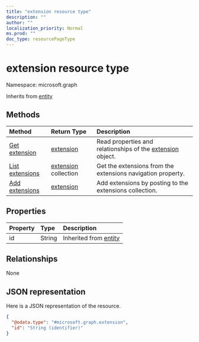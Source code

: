 ```yaml
---
title: "extension resource type"
description: ""
author: ""
localization_priority: Normal
ms.prod: ""
doc_type: resourcePageType
---
```


# extension resource type


Namespace: microsoft.graph




Inherits from [entity](../resources/entity.md)

## Methods
|Method|Return Type|Description|
|:---|:---|:---|
|[Get extension](../api/extension-get.md)|[extension](../resources/extension.md)|Read properties and relationships of the [extension](../resources/extension.md) object.|
|[List extensions](../api/event-list-extensions.md)|[extension](../resources/extension.md) collection|Get the extensions from the extensions navigation property.|
|[Add extensions](../api/event-post-extensions.md)|[extension](../resources/extension.md)|Add extensions by posting to the extensions collection.|

## Properties
|Property|Type|Description|
|:---|:---|:---|
|id|String| Inherited from [entity](../resources/entity.md)|

## Relationships
None

## JSON representation
Here is a JSON representation of the resource.
<!-- {
  "blockType": "resource",
  "keyProperty": "id",
  "@odata.type": "microsoft.graph.extension",
  "baseType": "microsoft.graph.entity",
  "openType": true
}
-->
``` json
{
  "@odata.type": "#microsoft.graph.extension",
  "id": "String (identifier)"
}
```

